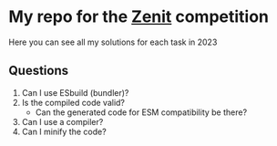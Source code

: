 # My repo for the [Zenit](https://zenit.ksp.sk) competition
Here you can see all my solutions for each task in 2023

## Questions
1. Can I use ESbuild (bundler)?
1. Is the compiled code valid?
    - Can the generated code for ESM compatibility be there?
1. Can I use a compiler?
1. Can I minify the code?
